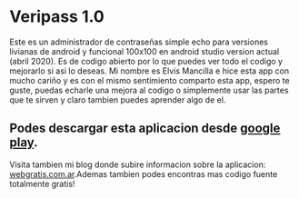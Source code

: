 # Veripass 1.0
Este es un administrador de contraseñas simple echo para versiones livianas de android y funcional 100x100 en android studio version actual (abril 2020). Es de codigo abierto por lo que puedes ver todo el codigo y mejorarlo si asi lo deseas. Mi nombre es Elvis Mancilla e hice esta app con mucho cariño y es con el mismo sentimiento comparto esta app, espero te guste, puedas echarle una mejora al codigo o simplemente usar las partes que te sirven y claro tambien puedes aprender algo de el.
## Podes descargar esta aplicacion desde [google play](https://play.google.com/store/apps/details?id=com.Veripass1).
Visita tambien mi blog donde subire informacion sobre la aplicacion: [webgratis.com.ar](https://www.webgratis.com.ar).Ademas tambien podes encontras mas codigo fuente totalmente gratis!

